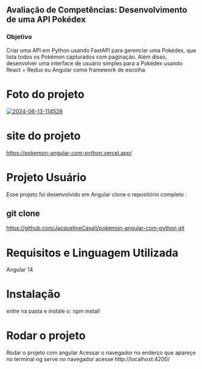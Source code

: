 ## Avaliação de Competências: Desenvolvimento de uma API Pokédex

### Objetivo
Criar uma API em Python usando FastAPI para gerenciar uma Pokédex, que lista todos os Pokémon capturados com paginação. Além disso, desenvolver uma interface de usuário simples para a Pokédex usando React + Redux ou Angular como framework de escolha.

# Foto do projeto

<a href="https://ibb.co/QFQwCyC"><img src="https://i.ibb.co/kgBC9N9/2024-06-13-114528.png" alt="2024-06-13-114528" border="0"></a>

# site do projeto 
https://pokemon-angular-com-python.vercel.app/

# Projeto Usuário

Esse projeto foi  desenvolvido em Angular 
clone o repositório completo :
 
 ## git clone
https://github.com/JacquelineCasali/pokemon-angular-com-python.git
# Requisitos e Linguagem Utilizada

Angular 14

# Instalação
entre na pasta e instale o:
npm install
<!-- instale o pacote de desenvolvimento do python
instale o Django
Dentro do diretório do projeto, crie o seu ambiente virtual e ativá-lo:
python -m venv venv
para ativar entere na pasta venv\Scripts> .\activate



no chome instalar a extenção e ativar cors na maquina no link
https://chrome.google.com/webstore/detail/allow-cors-access-control/lhobafahddgcelffkeicbaginigeejlf?hl=pt -->

# Rodar o projeto
<!-- 
Rodar o banco de dados
python manage.py runserver -->

Rodar o projeto com angular
Acessar o navegador no enderço que apareçe no terminal
ng serve no navegador acesse
http://localhost:4200/




